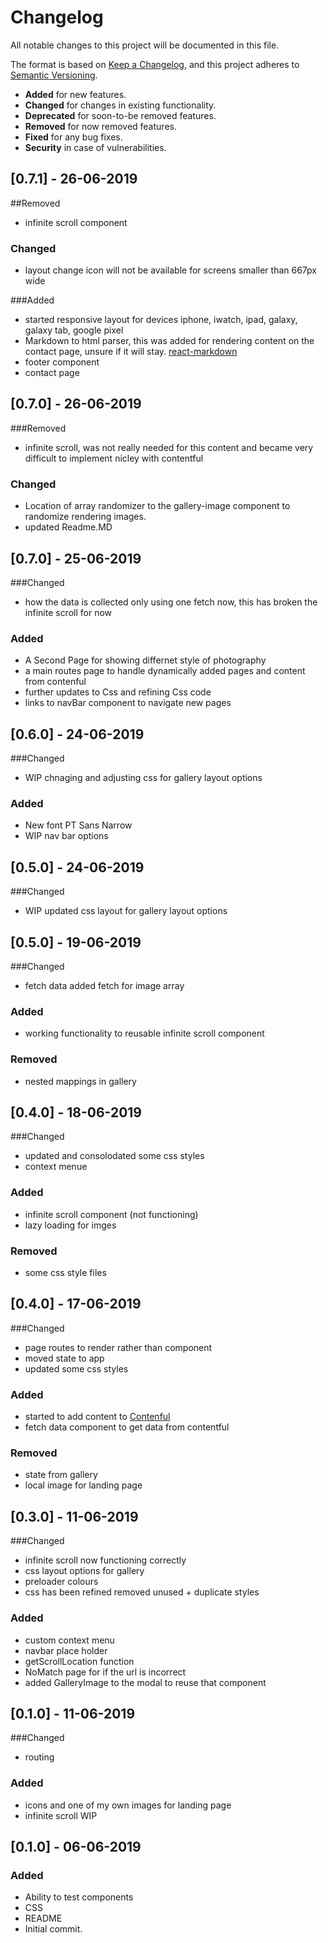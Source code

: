 # Changelog
All notable changes to this project will be documented in this file.

The format is based on [Keep a Changelog](https://keepachangelog.com/en/1.0.0/),
and this project adheres to [Semantic Versioning](https://semver.org/spec/v2.0.0.html).

- __Added__ for new features.
- __Changed__ for changes in existing functionality.
- __Deprecated__ for soon-to-be removed features.
- __Removed__ for now removed features.
- __Fixed__ for any bug fixes.
- __Security__ in case of vulnerabilities.

## [0.7.1] - 26-06-2019
##Removed
- infinite scroll component

### Changed
- layout change icon will not be available for screens smaller than 667px wide

###Added 
- started responsive layout for devices iphone, iwatch, ipad, galaxy, galaxy tab, google pixel 
- Markdown to html parser, this was added for rendering content on the contact page, unsure if it will stay. [react-markdown](https://github.com/rexxars/react-markdown) 
- footer component
- contact page

## [0.7.0] - 26-06-2019
###Removed
- infinite scroll, was not really needed for this content and became very difficult to implement nicley with contentful

### Changed
- Location of array randomizer to the gallery-image component to randomize rendering images.
- updated Readme.MD

## [0.7.0] - 25-06-2019
###Changed
- how the data is collected only using one fetch now, this has broken the infinite scroll for now

### Added
- A Second Page for showing differnet style of photography 
- a main routes page to handle dynamically added pages and content from contenful
- further updates to Css and refining Css code
- links to navBar component to navigate new pages

## [0.6.0] - 24-06-2019
###Changed
- WIP chnaging and adjusting css for gallery layout options

### Added
- New font PT Sans Narrow
- WIP nav bar options 

## [0.5.0] - 24-06-2019
###Changed
- WIP updated css layout for gallery layout options

## [0.5.0] - 19-06-2019
###Changed
- fetch data added fetch for image array

### Added
- working functionality to reusable infinite scroll component

### Removed
- nested mappings in gallery

## [0.4.0] - 18-06-2019
###Changed
- updated and consolodated some css styles
- context menue

### Added
- infinite scroll component (not functioning)
- lazy loading for imges

### Removed
- some css style files

## [0.4.0] - 17-06-2019
###Changed
- page routes to render rather than component
- moved state to app
- updated some css styles

### Added
- started to add content to [Contenful](https://www.contentful.com/) 
- fetch data component to get data from contentful

### Removed
- state from gallery
- local image for landing page

## [0.3.0] - 11-06-2019
###Changed
- infinite scroll now functioning correctly
- css layout options for gallery
- preloader colours
- css has been refined removed unused + duplicate styles

### Added
- custom context menu
- navbar place holder
- getScrollLocation function
- NoMatch page for if the url is incorrect
- added GalleryImage to the modal to reuse that component

## [0.1.0] - 11-06-2019
###Changed
- routing

### Added
- icons and one of my own images for landing page
- infinite scroll WIP

## [0.1.0] - 06-06-2019

### Added
- Ability to test components
- CSS
- README
- Initial commit.

